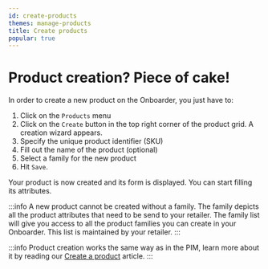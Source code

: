 ```yaml
---
id: create-products
themes: manage-products
title: Create products
popular: true
---
```


# Product creation? Piece of cake!

In order to create a new product on the Onboarder, you just have to:
1. Click on the `Products` menu
1. Click on the `Create` button in the top right corner of the product grid. A creation wizard appears.
1. Specify the unique product identifier (SKU)
1. Fill out the name of the product (optional)
1. Select a family for the new product
1. Hit `Save`.

Your product is now created and its form is displayed. You can start filling its attributes.

:::info
A new product cannot be created without a family. The family depicts all the product attributes that need to be send to your retailer.
The family list will give you access to all the product families you can create in your Onboarder. This list is maintained by your retailer.
:::

:::info
Product creation works the same way as in the PIM, learn more about it by reading our [Create a product](https://help.akeneo.com/articles/create-a-product.html#create-a-product) article.
:::
